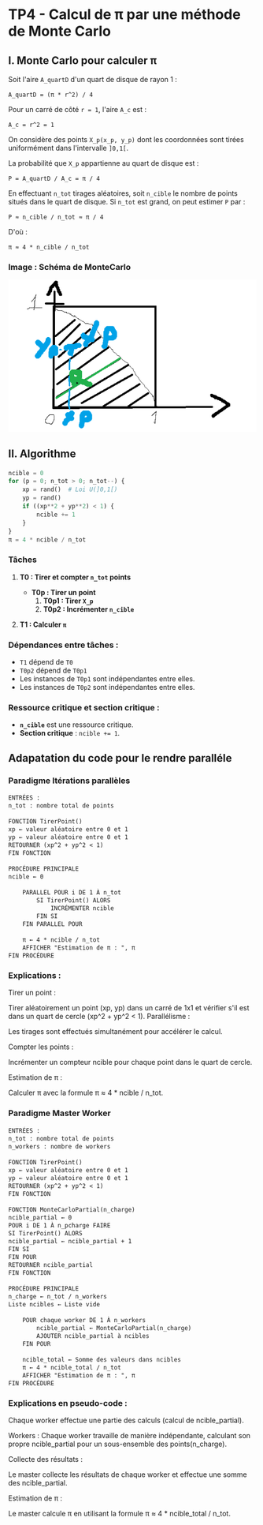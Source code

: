 # TP4 - Calcul de π par une méthode de Monte Carlo

## I. Monte Carlo pour calculer π

Soit l'aire `A_quartD` d'un quart de disque de rayon 1 :

```
A_quartD = (π * r^2) / 4
```

Pour un carré de côté `r = 1`, l'aire `A_c` est :

```
A_c = r^2 = 1
```

On considère des points `X_p(x_p, y_p)` dont les coordonnées sont tirées uniformément dans l'intervalle `]0,1[`.

La probabilité que `X_p` appartienne au quart de disque est :

```
P = A_quartD / A_c = π / 4
```

En effectuant `n_tot` tirages aléatoires, soit `n_cible` le nombre de points situés dans le quart de disque. Si `n_tot` est grand, on peut estimer `P` par :

```
P ≈ n_cible / n_tot ≈ π / 4
```

D'où :

```
π ≈ 4 * n_cible / n_tot
```
### Image : Schéma de MonteCarlo 
![SchémaDeMonteCarlo](MonteCarlo.png)

## II. Algorithme

```python
ncible = 0
for (p = 0; n_tot > 0; n_tot--) {
    xp = rand()  # Loi U(]0,1[)
    yp = rand()
    if ((xp**2 + yp**2) < 1) {
        ncible += 1
    }
}
π = 4 * ncible / n_tot
```

### Tâches

1. **T0 : Tirer et compter `n_tot` points**
    - **T0p : Tirer un point**
        1. **T0p1 : Tirer `X_p`**
        2. **T0p2 : Incrémenter `n_cible`**

2. **T1 : Calculer `π`**

### Dépendances entre tâches :
- `T1` dépend de `T0`
- `T0p2` dépend de `T0p1`
- Les instances de `T0p1` sont indépendantes entre elles.
- Les instances de `T0p2` sont indépendantes entre elles.

### Ressource critique et section critique :
- **`n_cible`** est une ressource critique.
- **Section critique** : `ncible += 1`.

## Adapatation du code pour le rendre paralléle 

### Paradigme Itérations parallèles


    ENTRÉES :
    n_tot : nombre total de points
    
    FONCTION TirerPoint()
    xp ← valeur aléatoire entre 0 et 1
    yp ← valeur aléatoire entre 0 et 1
    RETOURNER (xp^2 + yp^2 < 1)
    FIN FONCTION
    
    PROCÉDURE PRINCIPALE
    ncible ← 0
    
        PARALLEL POUR i DE 1 À n_tot
            SI TirerPoint() ALORS
                INCRÉMENTER ncible
            FIN SI
        FIN PARALLEL POUR
    
        π ← 4 * ncible / n_tot
        AFFICHER "Estimation de π : ", π 
    FIN PROCÉDURE

### Explications :

Tirer un point :

Tirer aléatoirement un point (xp, yp) dans un carré de 1x1 et vérifier s'il est dans un quart de cercle (xp^2 + yp^2 < 1).
Parallélisme :

Les tirages sont effectués simultanément pour accélérer le calcul.

Compter les points :

Incrémenter un compteur ncible pour chaque point dans le quart de cercle.

Estimation de π :

Calculer π avec la formule π ≈ 4 * ncible / n_tot.

### Paradigme Master Worker


    ENTRÉES :
    n_tot : nombre total de points
    n_workers : nombre de workers
    
    FONCTION TirerPoint()
    xp ← valeur aléatoire entre 0 et 1
    yp ← valeur aléatoire entre 0 et 1
    RETOURNER (xp^2 + yp^2 < 1)
    FIN FONCTION
    
    FONCTION MonteCarloPartial(n_charge)
    ncible_partial ← 0
    POUR i DE 1 À n_pcharge FAIRE
    SI TirerPoint() ALORS
    ncible_partial ← ncible_partial + 1
    FIN SI
    FIN POUR
    RETOURNER ncible_partial
    FIN FONCTION
    
    PROCÉDURE PRINCIPALE
    n_charge ← n_tot / n_workers
    Liste ncibles ← Liste vide
    
        POUR chaque worker DE 1 À n_workers
            ncible_partial ← MonteCarloPartial(n_charge)
            AJOUTER ncible_partial à ncibles
        FIN POUR
    
        ncible_total ← Somme des valeurs dans ncibles
        π ← 4 * ncible_total / n_tot
        AFFICHER "Estimation de π : ", π
    FIN PROCÉDURE

### Explications en pseudo-code :

Chaque worker effectue une partie des calculs (calcul de ncible_partial).

Workers :
Chaque worker travaille de manière indépendante, calculant son propre ncible_partial pour un sous-ensemble des points(n_charge).

Collecte des résultats :

Le master collecte les résultats de chaque worker et effectue une somme des ncible_partial.

Estimation de π :

Le master calcule π en utilisant la formule π ≈ 4 * ncible_total / n_tot.




